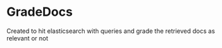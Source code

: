 # GradeDocs
Created to hit elasticsearch with queries and grade the retrieved docs as relevant or not
